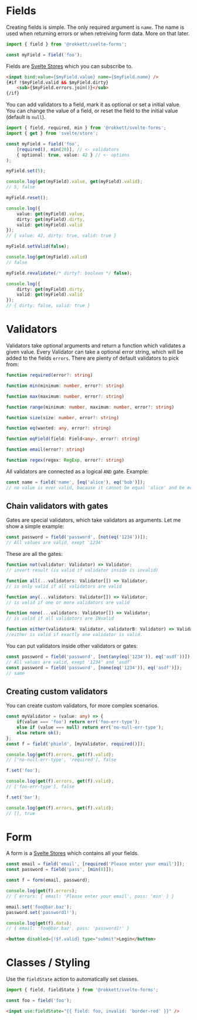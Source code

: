 # Fields

Creating fields is simple. The only required argument is `name`. The name is used when returning errors or when retreiving form data. More on that later.

```ts
import { field } from '@rokkett/svelte-forms';

const myField = field('foo');
```

Fields are [Svelte Stores](https://svelte.dev/docs#run-time-svelte-store) which you can subscribe to.

```html
<input bind:value={$myField.value} name={$myField.name} />
{#if !$myField.valid && $myField.dirty}
    <sub>{$myField.errors.join()}</sub>
{/if}
```

You can add validators to a field, mark it as optional or set a initial value.
You can change the value of a field, or reset the field to the initial value (default is `null`).

```ts
import { field, required, min } from '@rokkett/svelte-forms';
import { get } from 'svelte/store';

const myField = field('foo',
    [required(), min(20)], // <- validators
    { optional: true, value: 42 } // <- options
);

myField.set(5);

console.log(get(myField).value, get(myField).valid);
// 5, false

myField.reset();

console.log({
    value: get(myField).value,
    dirty: get(myField).dirty,
    valid: get(myField).valid
});
// { value: 42, dirty: true, valid: true }

myField.setValid(false);

console.log(get(myField).valid)
// false

myField.revalidate(/* dirty?: boolean */ false);

console.log({
    dirty: get(myField).dirty,
    valid: get(myField).valid
});
// { dirty: false, valid: true }
```

# Validators

Validators take optional arguments and return a function which validates a given value.
Every Validator can take a optional error string, which will be added to the fields `errors`.
There are plenty of default validators to pick from:

```ts
function required(error?: string)

function min(minimum: number, error?: string)

function max(maximum: number, error?: string)

function range(minimum: number, maximum: number, error?: string)

function size(size: number, error?: string)

function eq(wanted: any, error?: string)

function eqField(field: Field<any>, error?: string)

function email(error?: string)

function regex(regex: RegExp, error?: string)
```

All validators are connected as a logical `AND` gate. Example:

```ts
const name = field('name', [eq('alice'), eq('bob')]);
// no value is ever valid, bacause it cannot be equal 'alice' and be equal 'bob' at the same time
```

## Chain validators with gates

Gates are special validators, which take validators as arguments. Let me show a simple example:

```ts
const password = field('password', [not(eq('1234'))]);
// All values are valid, exept '1234'
```

These are all the gates:

```ts
function not(validator: Validator) => Validator;
// invert result (is valid if validator inside is invalid)

function all(...validators: Validator[]) => Validator;
// is only valid if all validators are valid

function any(...validators: Validator[]) => Validator;
// is valid if one or more validators are valid

function none(...validators: Validator[]) => Validator;
// is valid if all validators are INvalid

function either(validatorA: Validator, validatorB: Validator) => Validator;
//either is valid if exactly one validator is valid.
```

You can put validators inside other validators or gates:

```ts
const password = field('password', [not(any(eq('1234')), eq('asdf'))]);
// All values are valid, exept '1234' and 'asdf'
const password = field('password', [none(eq('1234')), eq('asdf')]);
// same
```

## Creating custom validators

You can create custom validators, for more complex scenarios.

```ts
const myValidator = (value: any) => {
    if(value === 'foo') return err('foo-err-type');
    else if (value === null) return err('no-null-err-type');
    else return ok();
};
const f = field('phield', [myValidator, required()]);

console.log(get(f).errors, get(f).valid);
// ['no-null-err-type', 'required'], false

f.set('foo');

console.log(get(f).errors, get(f).valid);
// ['foo-err-type'], false

f.set('bar');

console.log(get(f).errors, get(f).valid);
// [], true
```

# Form

A form is a [Svelte Stores](https://svelte.dev/docs#run-time-svelte-store) which contains all your fields.

```ts
const email = field('email', [required('Please enter your email')]);
const password = field('pass', [min(8)]);

const f = form(email, password);

console.log(get(f).errors);
// { errors: { email: 'Please enter your email', pass: 'min' } }

email.set('foo@bar.baz');
password.set('password1!');

console.log(get(f).data);
// { email: 'foo@bar.baz', pass: 'password1!' }
```

```html
<button disabled={!$f.valid} type="submit">Login</button>
```

# Classes / Styling

Use the `fieldState` action to automatically set classes.

```ts
import { field, fieldState } from '@rokkett/svelte-forms';

const foo = field('foo');
```

```html
<input use:fieldState="{{ field: foo, invalid: 'border-red' }}" />
```
